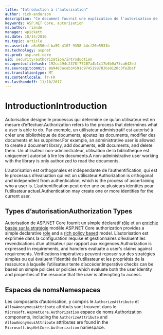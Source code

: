 ```yaml
---
title: "Introduction à l’autorisation"
author: rick-anderson
description: "Ce document fournit une explication de l’autorisation de base et explique comment l’autorisation est lié à ASP.NET Core."
keywords: ASP.NET Core, autorisation
ms.author: riande
manager: wpickett
ms.date: 10/14/2016
ms.topic: article
ms.assetid: a6a556ed-ba59-4107-9358-44cf20e5931b
ms.technology: aspnet
ms.prod: asp.net-core
uid: security/authorization/introduction
ms.openlocfilehash: 192cc494c2378f77207a4b1c17b0b0a73ca642ed
ms.sourcegitcommit: 9a9483aceb34591c97451997036a9120c3fe2baf
ms.translationtype: MT
ms.contentlocale: fr-FR
ms.lasthandoff: 11/10/2017
---
```

# <a name="introduction"></a><span data-ttu-id="4183c-104">Introduction</span><span class="sxs-lookup"><span data-stu-id="4183c-104">Introduction</span></span>

<a name="security-authorization-introduction"></a>

<span data-ttu-id="4183c-105">Autorisation désigne le processus qui détermine ce qu’un utilisateur est en mesure d’effectuer.</span><span class="sxs-lookup"><span data-stu-id="4183c-105">Authorization refers to the process that determines what a user is able to do.</span></span> <span data-ttu-id="4183c-106">Par exemple, un utilisateur administratif est autorisé à créer une bibliothèque de documents, ajoutez les documents, modifier des documents et les supprimer.</span><span class="sxs-lookup"><span data-stu-id="4183c-106">For example, an administrative user is allowed to create a document library, add documents, edit documents, and delete them.</span></span> <span data-ttu-id="4183c-107">Un utilisateur non-administrateur, utilisation de la bibliothèque est uniquement autorisé à lire les documents.</span><span class="sxs-lookup"><span data-stu-id="4183c-107">A non-administrative user working with the library is only authorized to read the documents.</span></span>

<span data-ttu-id="4183c-108">L’autorisation est orthogonales et indépendante de l’authentification, qui est le processus d’évaluation qui est un utilisateur.</span><span class="sxs-lookup"><span data-stu-id="4183c-108">Authorization is orthogonal and independent from authentication, which is the process of ascertaining who a user is.</span></span> <span data-ttu-id="4183c-109">L’authentification peut créer une ou plusieurs identités pour l’utilisateur actuel.</span><span class="sxs-lookup"><span data-stu-id="4183c-109">Authentication may create one or more identities for the current user.</span></span>

## <a name="authorization-types"></a><span data-ttu-id="4183c-110">Types d’autorisation</span><span class="sxs-lookup"><span data-stu-id="4183c-110">Authorization Types</span></span>

<span data-ttu-id="4183c-111">Autorisation de ASP.NET Core fournit un simple déclaratif [rôle](roles.md) et un [enrichie basée sur la stratégie](policies.md) modèle.</span><span class="sxs-lookup"><span data-stu-id="4183c-111">ASP.NET Core authorization provides a simple declarative [role](roles.md) and a [rich policy based](policies.md) model.</span></span> <span data-ttu-id="4183c-112">L’autorisation est exprimée dans la configuration requise et gestionnaires d’évaluent les revendications d’un utilisateur par rapport aux exigences.</span><span class="sxs-lookup"><span data-stu-id="4183c-112">Authorization is expressed in requirements, and handlers evaluate a user's claims against requirements.</span></span> <span data-ttu-id="4183c-113">Vérifications impératives peuvent reposer sur des stratégies simples ou qui évaluent l’identité de l’utilisateur et les propriétés de la ressource à laquelle l’utilisateur tente d’accéder.</span><span class="sxs-lookup"><span data-stu-id="4183c-113">Imperative checks can be based on simple policies or policies which evaluate both the user identity and properties of the resource that the user is attempting to access.</span></span>

## <a name="namespaces"></a><span data-ttu-id="4183c-114">Espaces de noms</span><span class="sxs-lookup"><span data-stu-id="4183c-114">Namespaces</span></span>

<span data-ttu-id="4183c-115">Les composants d’autorisation, y compris le `AuthorizeAttribute` et `AllowAnonymousAttribute` attributs sont trouvent dans le `Microsoft.AspNetCore.Authorization` espace de noms.</span><span class="sxs-lookup"><span data-stu-id="4183c-115">Authorization components, including the `AuthorizeAttribute` and `AllowAnonymousAttribute` attributes are found in the `Microsoft.AspNetCore.Authorization` namespace.</span></span>
